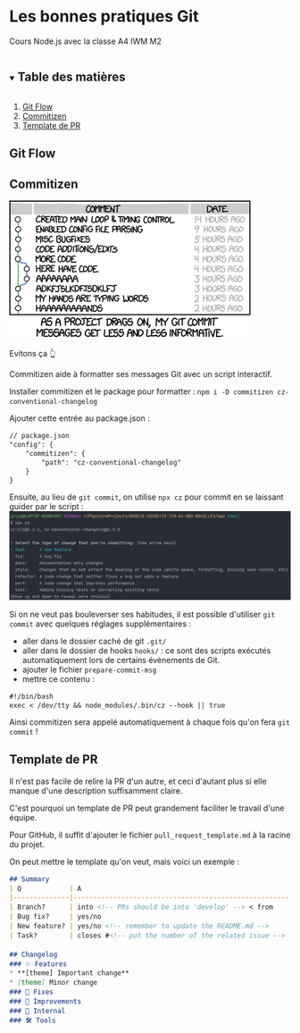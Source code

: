 # Les bonnes pratiques Git

Cours Node.js avec la classe A4 IWM M2

<!-- TABLE OF CONTENTS -->
<details open="open">
  <summary><h2 style="display: inline-block">Table des matières</h2></summary>
  <ol>
    <li>
      <a href="#git-flow">Git Flow</a>
    </li>
    <li>
      <a href="#commitizen">Commitizen</a>
    </li>
    <li>
      <a href="#template-de-pr">Template de PR</a>
    </li>
  </ol>
</details>

## Git Flow


## Commitizen
![](commit_names.png)

Evitons ça 👆

Commitizen aide à formatter ses messages Git avec un script interactif.

Installer commitizen et le package pour formatter :
`npm i -D commitizen cz-conventional-changelog`

Ajouter cette entrée au package.json :
```json5
// package.json
"config": {
    "commitizen": {
        "path": "cz-conventional-changelog"
    }
}
```

Ensuite, au lieu de `git commit`, on utilise `npx cz` pour commit en se laissant guider par le script :
![](cz.png)

Si on ne veut pas bouleverser ses habitudes, il est possible d'utiliser `git commit` avec quelques réglages supplémentaires :
 * aller dans le dossier caché de git `.git/`
 * aller dans le dossier de hooks `hooks/` : ce sont des scripts exécutés automatiquement lors de certains évènements de Git.
 * ajouter le fichier `prepare-commit-msg`
 * mettre ce contenu :
```shell
#!/bin/bash
exec < /dev/tty && node_modules/.bin/cz --hook || true
```

Ainsi commitizen sera appelé automatiquement à chaque fois qu'on fera `git commit` !

## Template de PR
Il n'est pas facile de relire la PR d'un autre, et ceci d'autant plus si elle manque d'une description suffisamment claire.

C'est pourquoi un template de PR peut grandement faciliter le travail d'une équipe.

Pour GitHub, il suffit d'ajouter le fichier `pull_request_template.md` à la racine du projet.

On peut mettre le template qu'on veut, mais voici un exemple :
```markdown
## Summary
| Q            | A                                                         |
|--------------|-----------------------------------------------------------|
| Branch?      | into <!-- PRs should be into 'develop' --> < from         |
| Bug fix?     | yes/no                                                    |
| New feature? | yes/no <!-- remember to update the README.md -->          |
| Task?        | closes #<!-- put the number of the related issue -->      |

## Changelog
### ✨ Features
* **[theme] Important change**
* [theme] Minor change
### 🐛 Fixes
### 🚀 Improvements
### 👻 Internal
### 🛠 Tools
```
